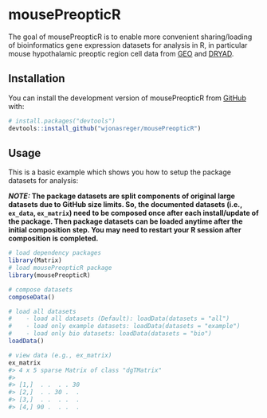 
<!-- README.md is generated from README.Rmd. Please edit that file -->

# mousePreopticR

<!-- badges: start -->
<!-- badges: end -->

The goal of mousePreopticR is to enable more convenient sharing/loading
of bioinformatics gene expression datasets for analysis in R, in
particular mouse hypothalamic preoptic region cell data from
[GEO](https://www.ncbi.nlm.nih.gov/geo/query/acc.cgi?acc=GSE113576) and
[DRYAD](https://datadryad.org/stash/dataset/doi:10.5061/dryad.8t8s248).

## Installation

You can install the development version of mousePreopticR from
[GitHub](https://github.com/) with:

``` r
# install.packages("devtools")
devtools::install_github("wjonasreger/mousePreopticR")
```

## Usage

This is a basic example which shows you how to setup the package
datasets for analysis:

***NOTE:* The package datasets are split components of original large
datasets due to GitHub size limits. So, the documented datasets (i.e.,
`ex_data`, `ex_matrix`) need to be composed once after each
install/update of the package. Then package datasets can be loaded
anytime after the initial composition step. You may need to restart your
R session after composition is completed.**

``` r
# load dependency packages
library(Matrix)
# load mousePreopticR package
library(mousePreopticR)

# compose datasets
composeData()

# load all datasets
#    - load all datasets (Default): loadData(datasets = "all")
#    - load only example datasets: loadData(datasets = "example")
#    - load only bio datasets: loadData(datasets = "bio")
loadData()

# view data (e.g., ex_matrix)
ex_matrix
#> 4 x 5 sparse Matrix of class "dgTMatrix"
#>                  
#> [1,]  . .  . . 30
#> [2,]  . . 30 .  .
#> [3,]  . .  . .  .
#> [4,] 90 .  . .  .
```
